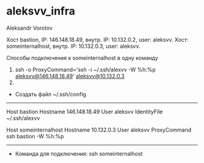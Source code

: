 # aleksvv_infra
Aleksandr Vorotov

Хост bastion, IP: 146.148.18.49, внутр. IP: 10.132.0.2, user: aleksvv.
Хост: someinternalhost, внутр. IP: 10.132.0.3, user: aleksvv.

Способы подключения к someinternalhost в одну команду
1. ssh -o ProxyCommand='ssh -i ~/.ssh/alexvv -W %h:%p aleksvv@146.148.18.49' aleksvv@10.132.0.3
2. 
- Создать файл ~/.ssh/config
_________________	
Host bastion
  Hostname 146.148.18.49
  User aleksvv
  IdentityFile ~/.ssh/alexvv

Host someinternalhost
  Hostname 10.132.0.3
  User aleksvv
  ProxyCommand ssh bastion -W %h:%p
_________________
- Команда для подключения: ssh someinternalhost
